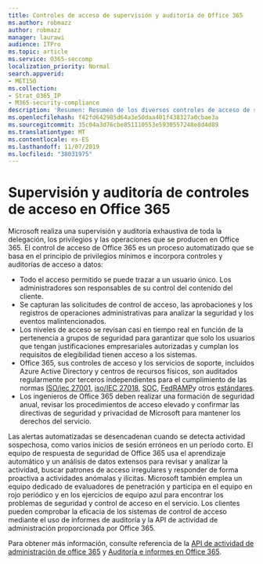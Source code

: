 ```yaml
---
title: Controles de acceso de supervisión y auditoría de Office 365
ms.author: robmazz
author: robmazz
manager: laurawi
audience: ITPro
ms.topic: article
ms.service: O365-seccomp
localization_priority: Normal
search.appverid:
- MET150
ms.collection:
- Strat_O365_IP
- M365-security-compliance
description: 'Resumen: Resumen de los diversos controles de acceso de supervisión y auditoría disponibles en Office 365.'
ms.openlocfilehash: f42fd642985d64a3e50daa401f438327a0cbae3a
ms.sourcegitcommit: 35c04a3d76cbe851110553e5930557248e8d4d89
ms.translationtype: MT
ms.contentlocale: es-ES
ms.lasthandoff: 11/07/2019
ms.locfileid: "38031975"
---
```

# <a name="monitoring-and-auditing-access-controls-in-office-365"></a>Supervisión y auditoría de controles de acceso en Office 365

Microsoft realiza una supervisión y auditoría exhaustiva de toda la delegación, los privilegios y las operaciones que se producen en Office 365. El control de acceso de Office 365 es un proceso automatizado que se basa en el principio de privilegios mínimos e incorpora controles y auditorías de acceso a datos:

- Todo el acceso permitido se puede trazar a un usuario único. Los administradores son responsables de su control del contenido del cliente.
- Se capturan las solicitudes de control de acceso, las aprobaciones y los registros de operaciones administrativas para analizar la seguridad y los eventos malintencionados.
- Los niveles de acceso se revisan casi en tiempo real en función de la pertenencia a grupos de seguridad para garantizar que solo los usuarios que tengan justificaciones empresariales autorizadas y cumplan los requisitos de elegibilidad tienen acceso a los sistemas.
- Office 365, sus controles de acceso y los servicios de soporte, incluidos Azure Active Directory y centros de recursos físicos, son auditados regularmente por terceros independientes para el cumplimiento de las normas [ISO/iec 27001](https://www.microsoft.com/TrustCenter/Compliance/iso-iec-27001), [iso/IEC 27018](https://www.microsoft.com/TrustCenter/Compliance/iso-iec-27018), [SOC](https://www.microsoft.com/TrustCenter/Compliance/SOC), [FedRAMP](https://www.microsoft.com/TrustCenter/Compliance/FedRAMP)y otros [estándares](https://www.microsoft.com/TrustCenter/Compliance?service=Office#Icons).
- Los ingenieros de Office 365 deben realizar una formación de seguridad anual, revisar los procedimientos de acceso elevado y confirmar las directivas de seguridad y privacidad de Microsoft para mantener los derechos del servicio.

Las alertas automatizadas se desencadenan cuando se detecta actividad sospechosa, como varios inicios de sesión erróneos en un período corto. El equipo de respuesta de seguridad de Office 365 usa el aprendizaje automático y un análisis de datos extensos para revisar y analizar la actividad, buscar patrones de acceso irregulares y responder de forma proactiva a actividades anómalas y ilícitas. Microsoft también emplea un equipo dedicado de evaluadores de penetración y participa en el equipo en rojo periódico y en los ejercicios de equipo azul para encontrar los problemas de seguridad y control de acceso en el servicio. Los clientes pueden comprobar la eficacia de los sistemas de control de acceso mediante el uso de informes de auditoría y la API de actividad de administración proporcionada por Office 365.

Para obtener más información, consulte referencia de la [API de actividad de administración de office 365](https://msdn.microsoft.com/library/office/mt227394.aspx) y [Auditoría e informes en Office 365](office-365-auditing-and-reporting-overview.md).
